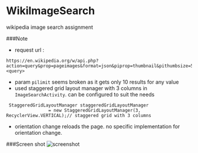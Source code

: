 # WikiImageSearch
wikipedia image search assignment

###Note
* request url : 
```
https://en.wikipedia.org/w/api.php?action=query&prop=pageimages&format=json&piprop=thumbnail&pithumbsize=500&pilimit=50&generator=prefixsearch&gpssearch=<query>
```
* param `pilimit` seems broken as it gets only 10 results for any value
* used staggered grid layout manager with 3 columns in `ImageSearchActivity`. can be configured to suit the needs
```
 StaggeredGridLayoutManager staggeredGridLayoutManager
                = new StaggeredGridLayoutManager(3, RecyclerView.VERTICAL);// staggered grid with 3 columns
```
* orientation change reloads the page. no specific implementation for orientation change.


###Screen shot
![screenshot](http://i.imgur.com/q8IMycp.png)
